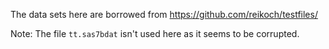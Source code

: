 The data sets here are borrowed from https://github.com/reikoch/testfiles/

Note:
The file `tt.sas7bdat` isn't used here as it seems to be corrupted.
